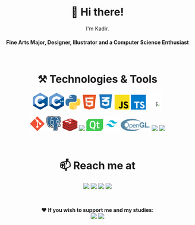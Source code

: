 <h1 align="center">👋 Hi there!</h1>
<p align="center">I'm Kadir.</p>
<h4 align="center">Fine Arts Major, Designer, Illustrator and a Computer Science Enthusiast</h4>
<br>
<h1 align="center">⚒️ Technologies & Tools</h1>
<p align="center">
<img src="https://raw.githubusercontent.com/kadir014/kadir014.github.io/master/assets/clogo.png" width=40>
<img src="https://raw.githubusercontent.com/kadir014/kadir014.github.io/master/assets/cpplogo.png" width=40>
<img src="https://raw.githubusercontent.com/kadir014/kadir014.github.io/master/assets/pythonlogo.png" width=40>
<img src="https://raw.githubusercontent.com/kadir014/kadir014.github.io/master/assets/htmllogo.png" width=40>
<img src="https://raw.githubusercontent.com/kadir014/kadir014.github.io/master/assets/csslogo.png" width=40>
<img src="https://raw.githubusercontent.com/kadir014/kadir014.github.io/master/assets/jslogo.png" width=40>
<img src="https://raw.githubusercontent.com/kadir014/kadir014.github.io/master/assets/tslogo.png" width=40>
<img src="https://raw.githubusercontent.com/kadir014/kadir014.github.io/master/assets/bash.png" width=40>
</p>
<p align="center">
<img src="https://raw.githubusercontent.com/kadir014/kadir014.github.io/master/assets/git.png" width=40>
<img src="https://raw.githubusercontent.com/kadir014/kadir014.github.io/master/assets/postgrelogo.png" width=40>
<img src="https://raw.githubusercontent.com/kadir014/kadir014.github.io/master/assets/redislogo.png" width=40>
<img src="https://cdn.icon-icons.com/icons2/2415/PNG/512/mongodb_original_logo_icon_146424.png" width=40>
<img src="https://raw.githubusercontent.com/kadir014/kadir014.github.io/master/assets/qtlogo.png" width=45>
<img src="https://raw.githubusercontent.com/kadir014/kadir014.github.io/master/assets/tailwind.png" width=40>
<img src="https://raw.githubusercontent.com/kadir014/kadir014.github.io/master/assets/opengllogo.png" width=80>
<img src="https://avatars.githubusercontent.com/u/26459939?s=200&v=4" width=40>
<img src="https://raw.githubusercontent.com/wiki/opencv/opencv/logo/OpenCV_logo_no_text.png" width=40>
</p>
<br>
<h1 align="center">📫 Reach me at</h1>
<p align="center">
<a href="https://kadir014.github.io/"><img src="https://img.shields.io/badge/Portfolio-255E63?style=for-the-badge&logo=About.me&logoColor=white"></a>
<a href="https://mastodon.gamedev.place/@kadir"><img src="https://img.shields.io/badge/Mastodon-6364FF?style=for-the-badge&logo=Mastodon&logoColor=white"></a>
<a href="https://twitter.com/lucyelfen_"><img src="https://img.shields.io/badge/Twitter-1DA1F2?style=for-the-badge&logo=twitter&logoColor=white"></a>
<img src="https://img.shields.io/badge/Username: lucysir-5865F2?style=for-the-badge&logo=discord&logoColor=white">
</p>
<br>
<p align="center">
<b>❤️ If you wish to support me and my studies:</b>
<br>
<a href="https://github.com/sponsors/kadir014"><img src="https://img.shields.io/badge/sponsor-30363D?style=for-the-badge&logo=GitHub-Sponsors&logoColor=#white"></a>
<a href="https://www.buymeacoffee.com/kadir014"><img src="https://img.shields.io/badge/Buy_Me_A_Coffee-FFDD00?style=for-the-badge&logo=buy-me-a-coffee&logoColor=black"></a>
</p>
